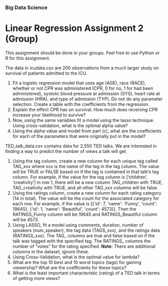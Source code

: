 ### Big Data Science

# Linear Regression Assignment 2 (Group)

This assignment should be done in your groups. Feel free to use Python or R for this assignment.

The data in icudata.csv are 200 observations from a much larger study on survival of patients admitted to the ICU.
1. Fit a logistic regression model that uses age (AGE), race (RACE), whether or not CPR was administered (CPR, 0 for no, 1 for had been administered), systolic blood pressure at admission (SYS), heart rate at admission (HRA), and type of admission (TYP). Do not do any parameter selection. Create a table with the coefficients from the regression.
2. Explain the effect CPR has on survival. How much does receiving CPR increase your likelihood to survive?
3. Now, using the same variables fit a model using the lasso technique. Using cross-validation, what is the optimal alpha value?
4. Using the alpha value and model from part (c), what are the coefficients for each of the parameters that were originally put in the model?

TED_talk_data.csv contains data for 2,550 TED talks. We are interested in finding a way to predict the number of views a talk will get.
1. Using the tag column, create a new column for each unique tag called TAG_xxx where xxx is the name of the tag in the tag column. The value will be TRUE or FALSE based on if the tag is contained in that talk’s tag column. For example, if the value for the tag column is [‘children’, ‘creativity’] in row 1, there will be a new column TAG_children with TRUE, TAG_creativity with TRUE, and all other TAG_xxx columns will be false.
2. Using the ratings column, create a new column for each rating category (14 in total). The value will be the count for the associated category for each row. For example, if the value is [{'id': 7, 'name': 'Funny', 'count': 19645}, {'id': 1, 'name': 'Beautiful', 'count': 4573}]. Then the RATINGS_Funny column will be 19645 and RATINGS_Beautiful column will be 4573.
3. Using LASSO, fit a model using comments, duration, number of speakers (num_speaker), the tag data (TAGS_xxx), and the ratings data (RATINGS_xxx). The TAG_ columns are true and false based on if the talk was tagged with the specified tag. The RATINGS_ columns the number of “votes” for the rating specified. **Note**: There are additional columns in the dataset, ignore these.
4. Using Cross-Validation, what is the optimal value for lambda?
5. What are the top 10 best and 10 worst topics (tags) for gaining viewership? What are the coefficients for these topics?
6. What is the least important characteristic (rating) of a TED talk in terms of getting more views?
